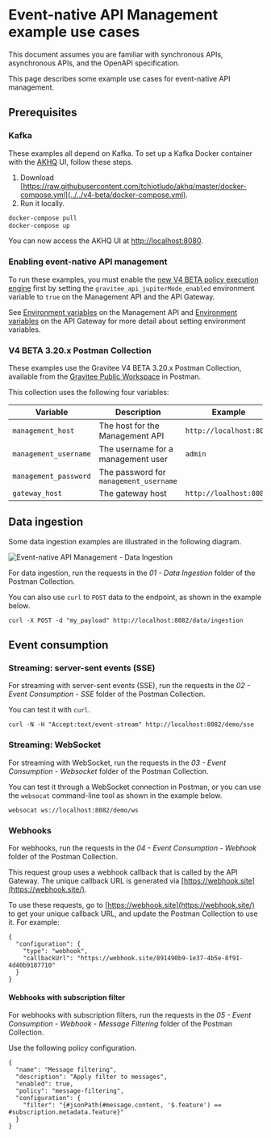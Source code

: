 # Event-native API Management example use cases

This document assumes you are familiar with synchronous APIs, asynchronous APIs, and the OpenAPI specification.

This page describes some example use cases for event-native API management.

## Prerequisites

### Kafka

These examples all depend on Kafka. To set up a Kafka Docker container with the [AKHQ](https://github.com/tchiotludo/akhq) UI, follow these steps.

1. Download [https://raw.githubusercontent.com/tchiotludo/akhq/master/docker-compose.yml](../../v4-beta/docker-compose.yml).
2. Run it locally.

```bash
docker-compose pull
docker-compose up
```

You can now access the AKHQ UI at [http://localhost:8080](http://localhost:8080).

### Enabling event-native API management

To run these examples, you must enable the [new V4 BETA policy execution engine](v4-beta-new-policy-execution-engine-introduction.md) first by setting the `gravitee_api_jupiterMode_enabled` environment variable to `true` on the Management API and the API Gateway.

See [Environment variables](https://docs.gravitee.io/apim/3.x/apim\_installguide\_rest\_apis\_configuration.html#environment\_variables) on the Management API and [Environment variables](https://docs.gravitee.io/apim/3.x/apim\_installguide\_gateway\_configuration.html#environment\_variables) on the API Gateway for more detail about setting environment variables.

### V4 BETA 3.20.x Postman Collection

These examples use the Gravitee V4 BETA 3.20.x Postman Collection, available from the [Gravitee Public Workspace](https://www.postman.com/gravitee-io/workspace/gravitee-public-workspace/overview) in Postman.

This collection uses the following four variables:

| Variable              | Description                            | Example                 |
| --------------------- | -------------------------------------- | ----------------------- |
| `management_host`     | The host for the Management API        | `http://localhost:8083` |
| `management_username` | The username for a management user     | `admin`                 |
| `management_password` | The password for `management_username` |                         |
| `gateway_host`        | The gateway host                       | `http://loalhost:8082`  |

## Data ingestion

Some data ingestion examples are illustrated in the following diagram.

![Event-native API Management - Data Ingestion](../../../../images/apim/3.x/event-native/event-native-api-management-data-ingestion.png)

For data ingestion, run the requests in the _01 - Data Ingestion_ folder of the Postman Collection.

You can also use `curl` to `POST` data to the endpoint, as shown in the example below.

```
curl -X POST -d "my_payload" http://localhost:8082/data/ingestion
```

## Event consumption

### Streaming: server-sent events (SSE)

For streaming with server-sent events (SSE), run the requests in the _02 - Event Consumption - SSE_ folder of the Postman Collection.

You can test it with `curl`.

```
curl -N -H "Accept:text/event-stream" http://localhost:8082/demo/sse
```

### Streaming: WebSocket

For streaming with WebSocket, run the requests in the _03 - Event Consumption - Websocket_ folder of the Postman Collection.

You can test it through a WebSocket connection in Postman, or you can use the `websocat` command-line tool as shown in the example below.

```
websocat ws://localhost:8082/demo/ws
```

### Webhooks

For webhooks, run the requests in the _04 - Event Consumption - Webhook_ folder of the Postman Collection.

This request group uses a webhook callback that is called by the API Gateway. The unique callback URL is generated via [https://webhook.site](https://webhook.site/).

To use these requests, go to [https://webhook.site](https://webhook.site/) to get your unique callback URL, and update the Postman Collection to use it. For example:

```
{
  "configuration": {
    "type": "webhook",
    "callbackUrl": "https://webhook.site/891490b9-1e37-4b5e-8f91-4d40b9187710"
  }
}
```

#### Webhooks with subscription filter

For webhooks with subscription filters, run the requests in the _05 - Event Consumption - Webhook - Message Filtering_ folder of the Postman Collection.

Use the following policy configuration.

```
{
  "name": "Message filtering",
  "description": "Apply filter to messages",
  "enabled": true,
  "policy": "message-filtering",
  "configuration": {
    "filter": "{#jsonPath(#message.content, '$.feature') == #subscription.metadata.feature}"
  }
}
```
